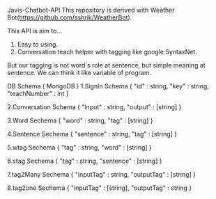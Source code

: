 Javis-Chatbot-API
This repository is derived with Weather Bot(https://github.com/sshrik/WeatherBot).

This API is aim to...
1. Easy to using.
2. Conversation teach helper with tagging like google SyntaxNet.

But our tagging is not word`s role at sentence, but simple meaning at sentence. We can think it like variable of program.



DB Schema ( MongoDB )
1.SignIn Schema
{
    "id" : string,
    "key" : string,
    "teachNumber" : int
}

2.Conversation Schema
{
    "input" : string,
    "output" : [string]
}

3.Word Sechema
{
    "word" : string,
    "tag" : [string]
}

4.Sentence Sechema
{
    "sentence" : string,
    "tag" : [string]
}

5.wtag Sechema
{
    "tag" : string,
    "word" : [string]
}

6.stag Sechema
{
    "tag" : string,
    "sentence" : [string]
}

7.tag2Many Sechema
{
    "inputTag" : string,
    "outputTag" : [string]
}

8.tag2one Sechema
{
    "inputTag" : [string],
    "outputTag" : string
}
